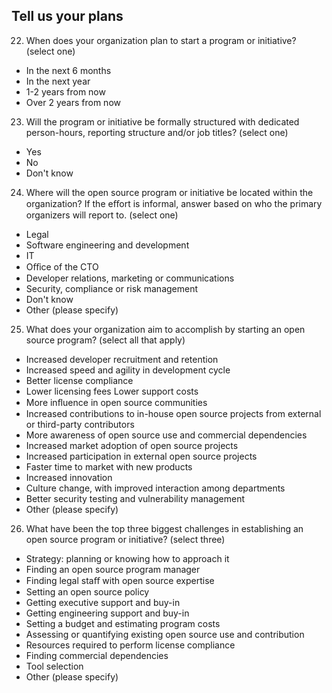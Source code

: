 ## Tell us your plans

22.	When does your organization plan to start a program or initiative? (select one)
* In the next 6 months
* In the next year
* 1-2 years from now
* Over 2 years from now

23. Will the program or initiative be formally structured with dedicated person-hours, reporting structure and/or job titles? (select one)
* Yes
* No
* Don't know

24. Where will the open source program or initiative be located within the organization? If the eﬀort is informal, answer based on who the primary organizers will report to. (select one)
* Legal
* Software engineering and development
* IT
* Oﬀice of the CTO
* Developer relations, marketing or communications
* Security, compliance or risk management
* Don't know
* Other (please specify)
 
25. What does your organization aim to accomplish by starting an open source program? (select all that apply)
* Increased developer recruitment and retention
* Increased speed and agility in development cycle
* Better license compliance
* Lower licensing fees Lower support costs
* More inﬂuence in open source communities
* Increased contributions to in-house open source projects from external or third-party contributors
* More awareness of open source use and commercial dependencies
* Increased market adoption of open source projects
* Increased participation in external open source projects
* Faster time to market with new products
* Increased innovation
* Culture change, with improved interaction among departments
* Better security testing and vulnerability management
* Other (please specify)

26. What have been the top three biggest challenges in establishing an open source program or initiative? (select three)
* Strategy: planning or knowing how to approach it
* Finding an open source program manager
* Finding legal staﬀ with open source expertise
* Setting an open source policy
* Getting executive support and buy-in
* Getting engineering support and buy-in
* Setting a budget and estimating program costs
* Assessing or quantifying existing open source use and contribution
* Resources required to perform license compliance
* Finding commercial dependencies
* Tool selection
* Other (please specify)
